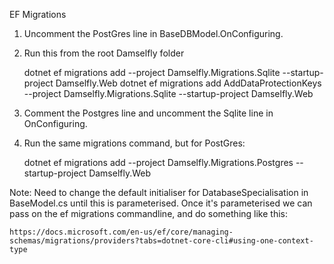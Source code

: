 
EF Migrations

1. Uncomment the PostGres line in BaseDBModel.OnConfiguring.

2. Run this from the root Damselfly folder

    dotnet ef migrations add <migrationName> --project Damselfly.Migrations.Sqlite --startup-project Damselfly.Web
    dotnet ef migrations add AddDataProtectionKeys --project Damselfly.Migrations.Sqlite --startup-project Damselfly.Web

3. Comment the Postgres line and uncomment the Sqlite line in OnConfiguring.

4. Run the same migrations command, but for PostGres: 

    dotnet ef migrations add <migrationName> --project Damselfly.Migrations.Postgres --startup-project Damselfly.Web

Note: Need to change the default initialiser for DatabaseSpecialisation in BaseModel.cs until this
is parameterised. Once it's parameterised we can pass on the ef migrations commandline, and do something like this: 

    https://docs.microsoft.com/en-us/ef/core/managing-schemas/migrations/providers?tabs=dotnet-core-cli#using-one-context-type